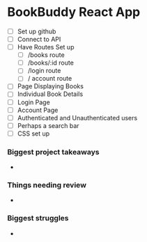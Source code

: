 # BookBuddy React App

- [ ] Set up github
- [ ] Connect to API
- [ ] Have Routes Set up
  - [ ] /books route
  - [ ] /books/:id route
  - [ ] /login route
  - [ ] / account route
- [ ] Page Displaying Books
- [ ] Individual Book Details
- [ ] Login Page
- [ ] Account Page
- [ ] Authenticated and Unauthenticated users
- [ ] Perhaps a search bar
- [ ] CSS set up

### Biggest project takeaways

-

### Things needing review

-

### Biggest struggles

-